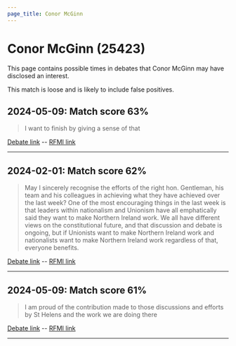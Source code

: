 ```yaml
---
page_title: Conor McGinn
---
```


# Conor McGinn  (25423)

This page contains possible times in debates that Conor McGinn may have disclosed an interest.

This match is loose and is likely to include false positives. 



## 2024-05-09: Match score 63%

>I want to finish by giving a sense of that

[Debate link](https://www.theyworkforyou.com/debates/?id=2024-05-09b.720.2)  --  [RFMI link](https://www.theyworkforyou.com/mp/25423/register)


---



## 2024-02-01: Match score 62%

>May I sincerely recognise the efforts of the right hon. Gentleman, his team and his colleagues in achieving what they have achieved over the last week? One of the most encouraging things in the last week is that leaders within nationalism  and Unionism have all emphatically said they want to make Northern Ireland work. We all have different views on the constitutional future, and that discussion and debate is ongoing, but if Unionists want to make Northern Ireland work and nationalists want to make Northern Ireland work regardless of that, everyone benefits.

[Debate link](https://www.theyworkforyou.com/debates/?id=2024-02-01a.1020.7)  --  [RFMI link](https://www.theyworkforyou.com/mp/25423/register)


---



## 2024-05-09: Match score 61%

>I am proud of the contribution made to those discussions and efforts by St Helens and the work we are doing there

[Debate link](https://www.theyworkforyou.com/debates/?id=2024-05-09b.720.2)  --  [RFMI link](https://www.theyworkforyou.com/mp/25423/register)


---

